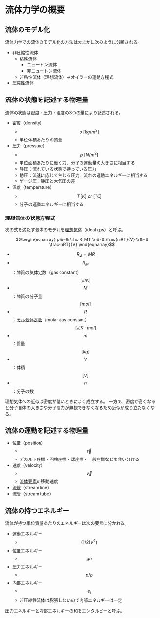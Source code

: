 # 流体力学の概要

## 流体のモデル化

流体力学での流体のモデル化の方法は大まかに次のように分類される。

* 非圧縮性流体
  * 粘性流体
    * ニュートン流体
    * 非ニュートン流体
  * 非粘性流体（理想流体）->オイラーの運動方程式
* 圧縮性流体

## 流体の状態を記述する物理量

流体の状態は密度・圧力・温度の3つの量により記述される。

* 密度（density）
  * $$\rho \ [kg/m^2]$$
  * 単位体積あたりの質量
* 圧力（pressure）
  * $$p \ [N/m^2]$$
  * 単位面積あたりに働く力、分子の運動量の大きさに相当する
  * 静圧：流れている状態で持っている圧力
  * 動圧：流速に応じて生じる圧力、流れの運動エネルギーに相当する
  * ゲージ圧：静圧と大気圧の差
* 温度（temperature）
  * $$T \ [K]\ or\ [^\circ C]$$
  * 分子の運動エネルギーに相当する

### 理想気体の状態方程式

次の式を満たす気体のモデルを[理想気体](glossary.md)（ideal gas）と呼ぶ。

$$\begin{eqnarray}
p &=& \rho R_MT \\
&=& \frac{mRT}{V} \\
&=& \frac{nRT}{V}
\end{eqnarray}$$

* $$R_M = MR$$
* $$R_M$$：物質の気体定数（gas constant）$$[J/K]$$
* $$M$$：物質の分子量 $$[mol]$$
* $$R$$：[モル気体定数](glossary.md#気体定数（モル気体定数）（molar_gas_constant）)（molar gas constant）$$[J/K\cdot mol]$$
* $$m$$：質量 $$[kg]$$
* $$V$$：体積 $$[V]$$
* $$n$$：分子の数

理想気体への近似は密度が低いときによく成立する。
一方で、密度が高くなると分子自体の大きさや分子間力が無視できなくなるため近似が成り立たなくなる。

## 流体の運動を記述する物理量

* 位置（position）
  * $$\vec{r}$$
  * デカルト座標・円柱座標・球座標・一般座標などを使い分ける
* 速度（velocity）
  * $$\vec{v}$$
  * [流体要素](glossary.md#流体粒子・流体要素（fuild_particle__fluid_element）)の移動速度
* [流線](glossary.md#流線と流管（stream_line__stream_tube）)（stream line）
* [流管](glossary.md#流線と流管（stream_line__stream_tube）)（stream tube）

## 流体の持つエネルギー

流体が持つ単位質量あたりのエネルギーは次の要素に分かれる。

* 運動エネルギー
  * $$(1/2)V^2)$$
* 位置エネルギー
  * $$gh$$
* 圧力エネルギー
  * $$p/\rho$$
* 内部エネルギー
  * $$e_i$$
  * 非圧縮性流体は膨張しないので内部エネルギーは一定

圧力エネルギーと内部エネルギーの和をエンタルピーと呼ぶ。
